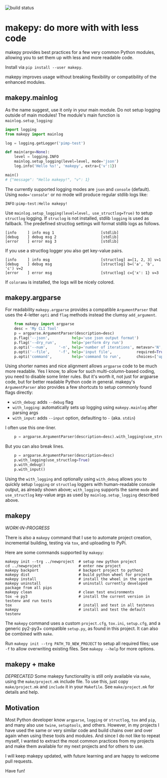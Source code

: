 ![build status](https://storage.googleapis.com/ubunatic-public/makepy/build-status.svg)

makepy: do more with with less code
===================================

makepy provides best practices for a few very common Python modules,
allowing you to set them up with less and more readable code.

Install via `pip install --user makepy`.

makepy improves usage without breaking flexibility or compatibility
of the enhanced modules.

makepy.mainlog
--------------

As the name suggest, use it only in your main module. Do not setup logging
outside of main modules! The module's main function is `mainlog.setup_logging`:

```python
import logging
from makepy import mainlog

log = logging.getLogger('pimp-test')

def main(argv=None):
    level = logging.INFO
    mainlog.setup_logging(level=level, mode='json')
    log.info('Hello %s!', 'makepy', extra={'v':1})

main()
# {"message": "Hello makepy!", "v": 1}
```

The currently supported logging modes are `json` and `console` (default).
Using `mode='console'` or no mode will produce regular stdlib logs like:

    INFO:pimp-test:Hello makepy!

Use `mainlog.setup_logging(level=level, use_structlog=True)` to setup `structlog` logging.
If `struclog` is not installed, stdlib `logging` is used as fallback.
The predefined structlog settings will format stdlib logs as follows.

    [info     ] info msg 1                     [stdlib]
    [debug    ] debug msg 2                    [stdlib]
    [error    ] error msg 3                    [stdlib]

If you use a structlog logger you also get key-value pairs.

    [info     ] info msg                       [structlog] a=[1, 2, 3] v=1
    [debug    ] debug msg                      [structlog] b=('a', 'b', 'c') v=2
    [error    ] error msg                      [structlog] c={'x': 1} v=3

If `colorama` is installed, the logs will be nicely colored.

makepy.argparse
---------------

For readability `makepy.argparse` provides a compatible `ArgumentParser` that uses
the 4-letter `opti` and `flag` methods instead the clumsy `add_argument`.

```python
    from makepy import argparse
    desc = 'My CLI Tool'
    p = argparse.ArgumentParser(description=desc)
    p.flag('--json',          help='use json output format')
    p.flag('--dry_run',       help='perform dry run')
    p.opti('--num',     '-n', help='number of iterations', metavar='N', type=int, default=1)
    p.opti('--file',    '-f', help='input file',           required=True)
    p.opti('command',         help='command to run',       choices=['upper','lower'])
```

Using shorter names and nice alignment allows `argparse` code to be much more readable.
Yes I know, to allow for such multi-column-based coding, you need to disable some linter rules.
But it's worth it, not just for argparse code, but for better readable Python code in general.
makepy's `ArgumentParser` also provides a few shortcuts to setup commonly found flags directly:

* `with_debug`:   adds `--debug` flag
* `with_logging`: automatically sets up logging using `makepy.mainlog` after parsing args
* `with_input`:   adds `--input` option, defaulting to `-` (aka. `stdin`)

I often use this one-liner.

```python
    p = argparse.ArgumentParser(description=desc).with_logging(use_structlog=True).with_debug()
```

But you can also break lines.

```python
    p = argparse.ArgumentParser(description=desc)
    p.with_logging(use_structlog=True)
    p.with_debug()
    p.with_input()
```

Using the `with_logging` and optionally using `with_debug` allows you to quickly
setup `logging` or `structlog` loggers with human-readable console output, as already
shown above; `with_logging` supports the same `mode` and `use_structlog` key-value args
as used by `mainlog.setup_logging` described above.

makepy
------
*WORK-IN-PROGRESS*

There is also a `makepy` command that I use to automate project creation, incremental
building, testing via `tox`, and uploading to PyPi.

Here are some commands supported by `makepy`:

    makepy init --trg ../newproject  # setup new python project
    cd ../newproject                 # enter new project
    makepy backport                  # backport project to python2
    makepy dist                      # build python wheel for project
    makepy install                   # install the wheel in the system
    makepy uninstall                 # uninstall currently developed package from all pips
    makepy clean                     # clean test environments
    tox -e py3                       # install the current version in testenv and run tests
    tox                              # install and test in all testenvs
    makepy                           # install and test the default testenv

The `makepy` command uses a custom `project.cfg`, `tox.ini`, `setup.cfg`, and a generic
py2-py3+ compatible `setup.py`, as found in this project. It can also be combined with `make`.

Run `makepy init --trg PATH_TO_NEW_PROJECT` to setup all required files; use `-f` to allow
overwriting existing files. See `makepy --help` for more options.

makepy + make
-------------
*DEPRECATED*
Some makepy functionality is still only available via `make`, using the `make/project.mk`
include file. To use this, just copy `make/project.mk` and `include` it in your `Makefile`.
See `make/project.mk` for details and help.

Motivation
----------
Most Python developer know `argparse`, `logging` or `structlog`, `tox` and `pip`, and
many also use `twine`, `setuptools`, and others. However, in my projects I have used the
same or very similar code and build chains over and over again when using these tools and
modules. And since I do not like to repeat myself, I wanted to extract the most common
practices from my projects and make them available for my next projects and for others to use.

I will keep makepy updated, with future learning and are happy to welcome pull requests.

Have fun!
